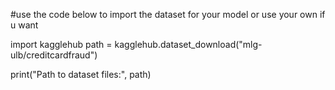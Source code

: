 #use the code below to import the dataset for your model or use your own if u want 

import kagglehub
path = kagglehub.dataset_download("mlg-ulb/creditcardfraud")

print("Path to dataset files:", path)
